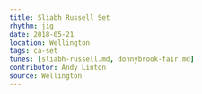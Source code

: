 ```yaml
---
title: Sliabh Russell Set
rhythm: jig
date: 2018-05-21
location: Wellington
tags: ca-set
tunes: [sliabh-russell.md, donnybrook-fair.md]
contributor: Andy Linton
source: Wellington
---
```

